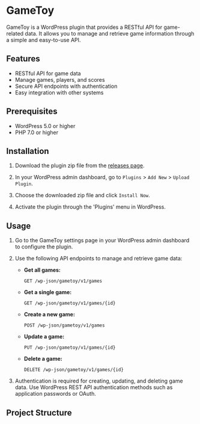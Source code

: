 # GameToy

GameToy is a WordPress plugin that provides a RESTful API for game-related data. It allows you to manage and retrieve game information through a simple and easy-to-use API.

## Features

- RESTful API for game data
- Manage games, players, and scores
- Secure API endpoints with authentication
- Easy integration with other systems

## Prerequisites

- WordPress 5.0 or higher
- PHP 7.0 or higher

## Installation

1. Download the plugin zip file from the [releases page](https://github.com/yourusername/gametoy/releases).

2. In your WordPress admin dashboard, go to `Plugins` > `Add New` > `Upload Plugin`.

3. Choose the downloaded zip file and click `Install Now`.

4. Activate the plugin through the 'Plugins' menu in WordPress.

## Usage

1. Go to the GameToy settings page in your WordPress admin dashboard to configure the plugin.

2. Use the following API endpoints to manage and retrieve game data:

    - **Get all games:**
        ```http
        GET /wp-json/gametoy/v1/games
        ```

    - **Get a single game:**
        ```http
        GET /wp-json/gametoy/v1/games/{id}
        ```

    - **Create a new game:**
        ```http
        POST /wp-json/gametoy/v1/games
        ```

    - **Update a game:**
        ```http
        PUT /wp-json/gametoy/v1/games/{id}
        ```

    - **Delete a game:**
        ```http
        DELETE /wp-json/gametoy/v1/games/{id}
        ```

3. Authentication is required for creating, updating, and deleting game data. Use WordPress REST API authentication methods such as application passwords or OAuth.

## Project Structure
